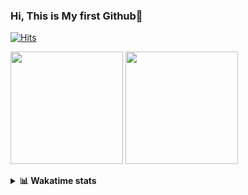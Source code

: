 ### Hi, This is My first Github👋
[![Hits](https://hits.seeyoufarm.com/api/count/incr/badge.svg?url=https%3A%2F%2Fgithub.com%2FJonghyun-Park1027&count_bg=%2379C83D&title_bg=%23555555&icon=&icon_color=%23E7E7E7&title=hits&edge_flat=false)](https://hits.seeyoufarm.com)
<br>

<!--[![Solved.ac Profile](http://mazassumnida.wtf/api/v2/generate_badge?boj=ppjjhh1027)](https://solved.ac/ppjjhh1027/)
-->
<p>
  <img height="180em" src="https://github-readme-stats-eight-rho-29.vercel.app/api?username=Jonghyun-Park1027&show_icons=true&include_all_commits=true&bg_color=30,e96443,904e95&title_color=fff&text_color=fff">
  <img height="180em" src="https://github-readme-stats-eight-rho-29.vercel.app/api/top-langs/?username=Jonghyun-Park1027&layout=compact&bg_color=30,e96443,904e95&title_color=fff&text_color=fff">


</p>
<details>
<summary><b>📊 Wakatime stats</b><br></summary>
<div>
<hr/>




<!--START_SECTION:waka-->
![Code Time](http://img.shields.io/badge/Code%20Time-528%20hrs%2036%20mins-blue)

![Profile Views](http://img.shields.io/badge/Profile%20Views-20-blue)

**🐱 My GitHub Data** 

> 📦 54.0 kB Used in GitHub's Storage 
 > 
> 🏆 187 Contributions in the Year 2023
 > 
> 🚫 Not Opted to Hire
 > 
> 📜 7 Public Repositories 
 > 
> 🔑 2 Private Repositories 
 > 
**I'm an Early 🐤** 

```text
🌞 Morning                35 commits          █████░░░░░░░░░░░░░░░░░░░░   18.72 % 
🌆 Daytime                108 commits         ██████████████░░░░░░░░░░░   57.75 % 
🌃 Evening                42 commits          ██████░░░░░░░░░░░░░░░░░░░   22.46 % 
🌙 Night                  2 commits           ░░░░░░░░░░░░░░░░░░░░░░░░░   01.07 % 
```
📅 **I'm Most Productive on Tuesday** 

```text
Monday                   26 commits          ███░░░░░░░░░░░░░░░░░░░░░░   13.90 % 
Tuesday                  51 commits          ███████░░░░░░░░░░░░░░░░░░   27.27 % 
Wednesday                12 commits          ██░░░░░░░░░░░░░░░░░░░░░░░   06.42 % 
Thursday                 14 commits          ██░░░░░░░░░░░░░░░░░░░░░░░   07.49 % 
Friday                   41 commits          █████░░░░░░░░░░░░░░░░░░░░   21.93 % 
Saturday                 15 commits          ██░░░░░░░░░░░░░░░░░░░░░░░   08.02 % 
Sunday                   28 commits          ████░░░░░░░░░░░░░░░░░░░░░   14.97 % 
```


📊 **This Week I Spent My Time On** 

```text
🕑︎ Time Zone: Asia/Seoul

💬 Programming Languages: 
Jupyter                  19 hrs 57 mins      ███████████████░░░░░░░░░░   59.80 % 
Python                   11 hrs 1 min        ████████░░░░░░░░░░░░░░░░░   33.03 % 
Markdown                 1 hr 11 mins        █░░░░░░░░░░░░░░░░░░░░░░░░   03.59 % 
Text                     59 mins             █░░░░░░░░░░░░░░░░░░░░░░░░   02.97 % 
CSV/TSV                  6 mins              ░░░░░░░░░░░░░░░░░░░░░░░░░   00.32 % 

🔥 Editors: 
PyCharm                  20 hrs 16 mins      ███████████████░░░░░░░░░░   60.77 % 
VS Code                  13 hrs 5 mins       ██████████░░░░░░░░░░░░░░░   39.23 % 

🐱‍💻 Projects: 
dacon_전력사용량예측            14 hrs 37 mins      ███████████░░░░░░░░░░░░░░   43.84 % 
Codingtest               12 hrs 6 mins       █████████░░░░░░░░░░░░░░░░   36.26 % 
ai_철도경진대회                4 hrs 13 mins       ███░░░░░░░░░░░░░░░░░░░░░░   12.64 % 
today                    40 mins             █░░░░░░░░░░░░░░░░░░░░░░░░   02.03 % 
fastcampus_codingstudy   36 mins             ░░░░░░░░░░░░░░░░░░░░░░░░░   01.83 % 

💻 Operating System: 
Windows                  33 hrs 22 mins      █████████████████████████   100.00 % 
```

**I Mostly Code in Jupyter Notebook** 

```text
Jupyter Notebook         6 repos             ███████████████████░░░░░░   75.00 % 
C++                      1 repo              ███░░░░░░░░░░░░░░░░░░░░░░   12.50 % 
HTML                     1 repo              ███░░░░░░░░░░░░░░░░░░░░░░   12.50 % 
```




 Last Updated on 16/08/2023 18:33:48 UTC
<!--END_SECTION:waka-->
</details>



